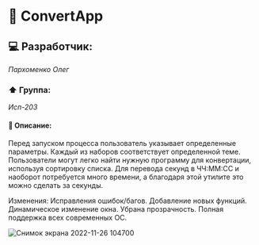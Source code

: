 # :green_book: ConvertApp

## :computer: Разработчик:
*Пархоменко Олег*

### :arrow_up: Группа:
*Исп-203*

#### :page_with_curl: Описание:
Перед запуском процесса пользователь указывает определенные параметры.
Каждый из наборов соответствует определенной теме. Пользователи могут легко найти нужную программу для конвертации, используя сортировку списка.
Для перевода секунд в ЧЧ:ММ:СС и наоборот потребуется много времени, а благодаря этой утилите это можно сделать за секунды.

Изменения:
Исправления ошибок/багов.
Добавление новых функций.
Динамическое изменение окна.
Убрана прозрачность.
Полная поддержка всех современных ОС.

![Снимок экрана 2022-11-26 104700](https://user-images.githubusercontent.com/51717851/204078246-e7b442e5-0805-411b-b5cf-eee5cadc25aa.png)
